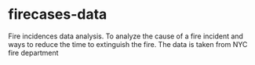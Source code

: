 # firecases-data

Fire incidences data analysis. 
To analyze the cause of a fire incident and ways to reduce the time to extinguish the fire. 
The data is taken from NYC fire department
